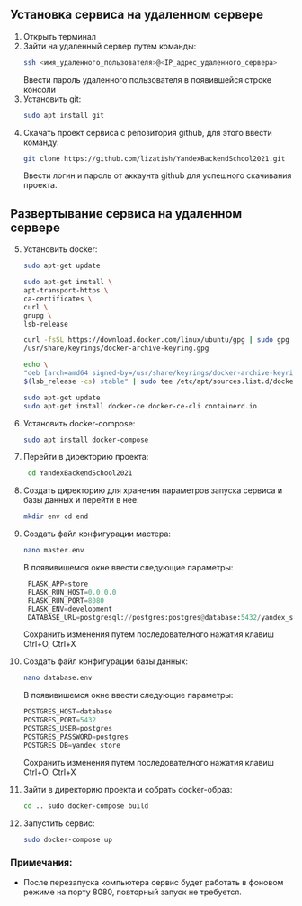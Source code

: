 ## Установка сервиса на удаленном сервере

1. Открыть терминал
2. Зайти на удаленный сервер путем команды:
   ```bash
   ssh <имя_удаленного_пользователя>@<IP_адрес_удаленного_сервера>
      ```
   Ввести пароль удаленного пользователя в появившейся строке консоли
3. Установить git:
   ```bash
   sudo apt install git
   ```
4. Скачать проект сервиса с репозитория github, для этого ввести команду:
   ```bash
   git clone https://github.com/lizatish/YandexBackendSchool2021.git
   ```
   Ввести логин и пароль от аккаунта github для успешного скачивания проекта.

## Развертывание сервиса на удаленном сервере

5. Установить docker:
     ```bash
    sudo apt-get update
   
    sudo apt-get install \
    apt-transport-https \
    ca-certificates \
    curl \
    gnupg \
    lsb-release
   
    curl -fsSL https://download.docker.com/linux/ubuntu/gpg | sudo gpg --dearmor -o
    /usr/share/keyrings/docker-archive-keyring.gpg
   
    echo \ 
   "deb [arch=amd64 signed-by=/usr/share/keyrings/docker-archive-keyring.gpg] https://download.docker.com/linux/ubuntu \
    $(lsb_release -cs) stable" | sudo tee /etc/apt/sources.list.d/docker.list > /dev/null
   
    sudo apt-get update 
    sudo apt-get install docker-ce docker-ce-cli containerd.io    
    ```

6. Установить docker-compose:
   ```bash
   sudo apt install docker-compose
   ```
7. Перейти в директорию проекта:
   ```bash
    cd YandexBackendSchool2021
    ```
8. Создать директорию для хранения параметров запуска сервиса и базы данных и перейти в нее:
    ```bash   
    mkdir env cd end
    ```
9. Создать файл конфигурации мастера:
   ```bash   
   nano master.env 
   ```
   В появивишемся окне ввести следующие параметры:
   ```python
    FLASK_APP=store 
    FLASK_RUN_HOST=0.0.0.0
    FLASK_RUN_PORT=8080
    FLASK_ENV=development
    DATABASE_URL=postgresql://postgres:postgres@database:5432/yandex_store 
   ```
   Сохранить изменения путем последователного нажатия клавиш Ctrl+O, Ctrl+X
10. Создать файл конфигурации базы данных:
     ```bash  
    nano database.env
    ```
     В появивишемся окне ввести следующие параметры:
     ```python
    POSTGRES_HOST=database
    POSTGRES_PORT=5432
    POSTGRES_USER=postgres
    POSTGRES_PASSWORD=postgres
    POSTGRES_DB=yandex_store
    ```
    Сохранить изменения путем последователного нажатия клавиш Ctrl+O, Ctrl+X
12. Зайти в директорию проекта и собрать docker-образ:
    ```bash 
    cd .. sudo docker-compose build
    ```
13. Запустить сервис:
    ```bash  
    sudo docker-compose up
    ```

### Примечания:

- После перезапуска компьютера сервис будет работать в фоновом режиме на порту 8080, повторный запуск не требуется.

